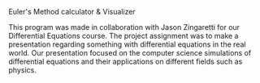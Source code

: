 Euler's Method calculator & Visualizer

This program was made in collaboration with Jason Zingaretti for our Differential Equations course. 
The project assignment was to make a presentation regarding something with differential equations in the real world. 
Our presentation focused on the computer science simulations of differential equations and their applications on different 
fields such as physics.  